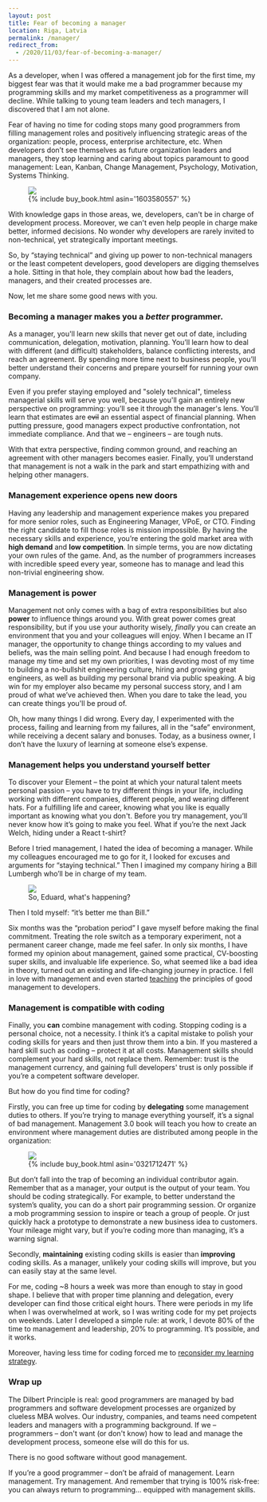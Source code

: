 ```yaml
---
layout: post
title: Fear of becoming a manager
location: Riga, Latvia
permalink: /manager/
redirect_from:
  - /2020/11/03/fear-of-becoming-a-manager/
---
```


As a developer, when I was offered a management job for the first time, my biggest fear was that it would make me a bad programmer because my programming skills and my market competitiveness as a programmer will decline. While talking to young team leaders and tech managers, I discovered that I am not alone. 

Fear of having no time for coding stops many good programmers from filling management roles and positively influencing strategic areas of the organization: people, process, enterprise architecture, etc. When developers don’t see themselves as future organization leaders and managers, they stop learning and caring about topics paramount to good management: Lean, Kanban, Change Management, Psychology, Motivation, Systems Thinking.

<figure>
<img src="/images/donella.jpg">
<figcaption>
{% include buy_book.html asin='1603580557' %}
</figcaption>
</figure>

With knowledge gaps in those areas, we, developers, can't be in charge of development process. Moreover, we can't even help people in charge make better, informed decisions. No wonder why developers are rarely invited to non-technical, yet strategically important meetings.

So, by “staying technical” and giving up power to non-technical managers or the least competent developers, good developers are digging themselves a hole. Sitting in that hole, they complain about how bad the leaders, managers, and their created processes are.

Now, let me share some good news with you. 


### Becoming a manager makes you a *better* programmer. 

As a manager, you'll learn new skills that never get out of date, including communication, delegation, motivation, planning. You’ll learn how to deal with different (and difficult) stakeholders, balance conflicting interests, and reach an agreement. By spending more time next to business people, you’ll better understand their concerns and prepare yourself for running your own company.

Even if you prefer staying employed and "solely technical", timeless managerial skills will serve you well, because you'll gain an entirely new perspective on programming: you’ll see it through the manager's lens. You’ll learn that estimates are ~~evil~~ an essential aspect of financial planning. When putting pressure, good managers expect productive confrontation, not immediate compliance. And that we – engineers – are tough nuts.

With that extra perspective, finding common ground, and reaching an agreement with other managers becomes easier. Finally, you’ll understand that management is not a walk in the park and start empathizing with and helping other managers.

### Management experience opens new doors

Having any leadership and management experience makes you prepared for more senior roles, such as Engineering Manager, VPoE, or CTO. Finding the right candidate to fill those roles is mission impossible. By having the necessary skills and experience, you’re entering the gold market area with **high demand** and **low competition**. In simple terms, you are now dictating your own rules of the game. And, as the number of programmers increases with incredible speed every year, someone has to manage and lead this non-trivial engineering show.

### Management is power

Management not only comes with a bag of extra responsibilities but also **power** to influence things around you. With great power comes great responsibility, but if you use your authority wisely, *finally* you can create an environment that you and your colleagues will enjoy. When I became an IT manager, the opportunity to change things according to my values and beliefs, was the main selling point. And because I had enough freedom to manage my time and set my own priorities, I was devoting most of my time to building a no-bullshit engineering culture, hiring and growing great engineers, as well as building my personal brand via public speaking. A big win for my employer also became my personal success story, and I am proud of what we’ve achieved then. When you dare to take the lead, you can create things you'll be proud of.

Oh, how many things I did wrong. Every day, I experimented with the process, failing and learning from my failures, all in the “safe” environment, while receiving a decent salary and bonuses. Today, as a business owner, I don’t have the luxury of learning at someone else’s expense.

### Management helps you understand yourself better
To discover your Element – the point at which your natural talent meets personal passion – you have to try different things in your life, including working with different companies, different people, and wearing different hats. For a fulfilling life and career, knowing what you like is equally important as knowing what you don't. Before you try management, you’ll never know how it’s going to make you feel. What if you’re the next Jack Welch, hiding under a React t-shirt?

Before I tried management, I hated the idea of becoming a manager. While my colleagues encouraged me to go for it, I looked for excuses and arguments for “staying technical.” Then I imagined my company hiring a Bill Lumbergh who’ll be in charge of my team. 

<figure>
<img src="/images/bill.jpg">
<figcaption>So, Eduard, what's happening?</figcaption>
</figure>

Then I told myself: “it’s better me than Bill.”

Six months was the “probation period” I gave myself before making the final commitment. Treating the role switch as a temporary experiment, not a permanent career change, made me feel safer. In only six months, I have formed my opinion about management, gained some practical, CV-boosting super skills, and invaluable life experience. So, what seemed like a bad idea in theory, turned out an existing and life-changing journey in practice. I fell in love with management and even started [teaching](/about/#courses) the principles of good management to developers.

### Management is compatible with coding

Finally, you **can** combine management with coding. Stopping coding is a personal choice, not a necessity. I think it’s a capital mistake to polish your coding skills for years and then just throw them into a bin. If you mastered a hard skill such as coding – protect it at all costs. Management skills should complement your hard skills, not replace them. Remember: trust is the management currency, and gaining full developers' trust is only possible if you’re a competent software developer. 

But how do you find time for coding?

Firstly, you can free up time for coding by **delegating** some management duties to others. If you’re trying to manage everything yourself, it’s a signal of bad management. Management 3.0 book will teach you how to create an environment where management duties are distributed among people in the organization:

<figure>
<img src="/images/m30.jpg">
<figcaption>
{% include buy_book.html asin='0321712471' %}
</figcaption>
</figure>

But don’t fall into the trap of becoming an individual contributor again. Remember that as a manager, your output is the output of your team. You should be coding strategically. For example, to better understand the system’s quality, you can do a short pair programming session. Or organize a mob programming session to inspire or teach a group of people. Or just quickly hack a prototype to demonstrate a new business idea to customers. Your mileage might vary, but if you’re coding more than managing, it’s a warning signal. 

Secondly, **maintaining** existing coding skills is easier than **improving** coding skills. As a manager, unlikely your coding skills will improve, but you can easily stay at the same level.

For me, coding ~8 hours a week was more than enough to stay in good shape. I believe that with proper time planning and delegation, every developer can find those critical eight hours. There were periods in my life when I was overwhelmed at work, so I was writing code for my pet projects on weekends. Later I developed a simple rule: at work, I devote 80% of the time to management and leadership, 20% to programming. It’s possible, and it works.

Moreover, having less time for coding forced me to [reconsider my learning strategy](/2018/12/17/stop-learning-frameworks/).

### Wrap up

The Dilbert Principle is real: good programmers are managed by bad programmers and software development processes are organized by clueless MBA wolves. Our industry, companies, and teams need competent leaders and managers with a programming background. If we – programmers – don't want (or don't know) how to lead and manage the development process, someone else will do this for us. 

There is no good software without good management.

If you’re a good programmer – don’t be afraid of management. Learn management. Try management. And remember that trying is 100% risk-free: you can always return to programming… equipped with management skills.